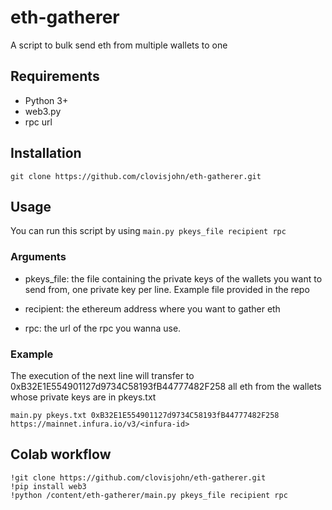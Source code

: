 # eth-gatherer
A script to bulk send eth from multiple wallets to one

## Requirements
* Python 3+
* web3.py
* rpc url


## Installation
```
git clone https://github.com/clovisjohn/eth-gatherer.git
```


## Usage
You can run this script by using `main.py pkeys_file recipient rpc`

### Arguments
- pkeys_file: the file containing the private keys of the wallets you want to send from, one private key per line. Example file provided in the repo


- recipient: the ethereum address where you want to gather eth

- rpc: the url of the rpc you wanna use.
  
               
### Example
The execution of the next line will transfer to 0xB32E1E554901127d9734C58193fB44777482F258 all eth from the wallets whose private keys are in pkeys.txt
```
main.py pkeys.txt 0xB32E1E554901127d9734C58193fB44777482F258 https://mainnet.infura.io/v3/<infura-id>
```

## Colab workflow
```
!git clone https://github.com/clovisjohn/eth-gatherer.git
!pip install web3
!python /content/eth-gatherer/main.py pkeys_file recipient rpc
